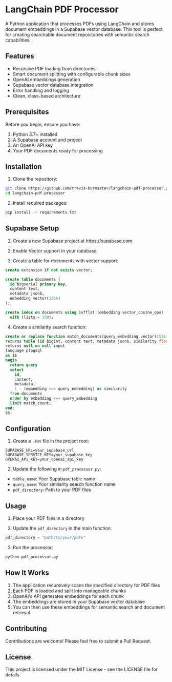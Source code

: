 # LangChain PDF Processor

A Python application that processes PDFs using LangChain and stores document embeddings in a Supabase vector database. This tool is perfect for creating searchable document repositories with semantic search capabilities.

## Features

- Recursive PDF loading from directories
- Smart document splitting with configurable chunk sizes
- OpenAI embeddings generation
- Supabase vector database integration
- Error handling and logging
- Clean, class-based architecture

## Prerequisites

Before you begin, ensure you have:

1. Python 3.7+ installed
2. A Supabase account and project
3. An OpenAI API key
4. Your PDF documents ready for processing

## Installation

1. Clone the repository:
```bash
git clone https://github.com/travis-burmaster/langchain-pdf-processor.git
cd langchain-pdf-processor
```

2. Install required packages:
```bash
pip install -r requirements.txt
```

## Supabase Setup

1. Create a new Supabase project at https://supabase.com

2. Enable Vector support in your database

3. Create a table for documents with vector support:
```sql
create extension if not exists vector;

create table documents (
  id bigserial primary key,
  content text,
  metadata jsonb,
  embedding vector(1536)
);

create index on documents using ivfflat (embedding vector_cosine_ops)
  with (lists = 100);
```

4. Create a similarity search function:
```sql
create or replace function match_documents(query_embedding vector(1536), match_count int)
returns table (id bigint, content text, metadata jsonb, similarity float)
returns null on null input
language plpgsql
as $$
begin
  return query
  select
    id,
    content,
    metadata,
    1 - (embedding <=> query_embedding) as similarity
  from documents
  order by embedding <=> query_embedding
  limit match_count;
end;
$$;
```

## Configuration

1. Create a `.env` file in the project root:
```
SUPABASE_URL=your_supabase_url
SUPABASE_SERVICE_KEY=your_supabase_key
OPENAI_API_KEY=your_openai_api_key
```

2. Update the following in `pdf_processor.py`:
- `table_name`: Your Supabase table name
- `query_name`: Your similarity search function name
- `pdf_directory`: Path to your PDF files

## Usage

1. Place your PDF files in a directory

2. Update the `pdf_directory` in the main function:
```python
pdf_directory = "path/to/your/pdfs"
```

3. Run the processor:
```bash
python pdf_processor.py
```

## How It Works

1. The application recursively scans the specified directory for PDF files
2. Each PDF is loaded and split into manageable chunks
3. OpenAI's API generates embeddings for each chunk
4. The embeddings are stored in your Supabase vector database
5. You can then use these embeddings for semantic search and document retrieval

## Contributing

Contributions are welcome! Please feel free to submit a Pull Request.

## License

This project is licensed under the MIT License - see the LICENSE file for details.